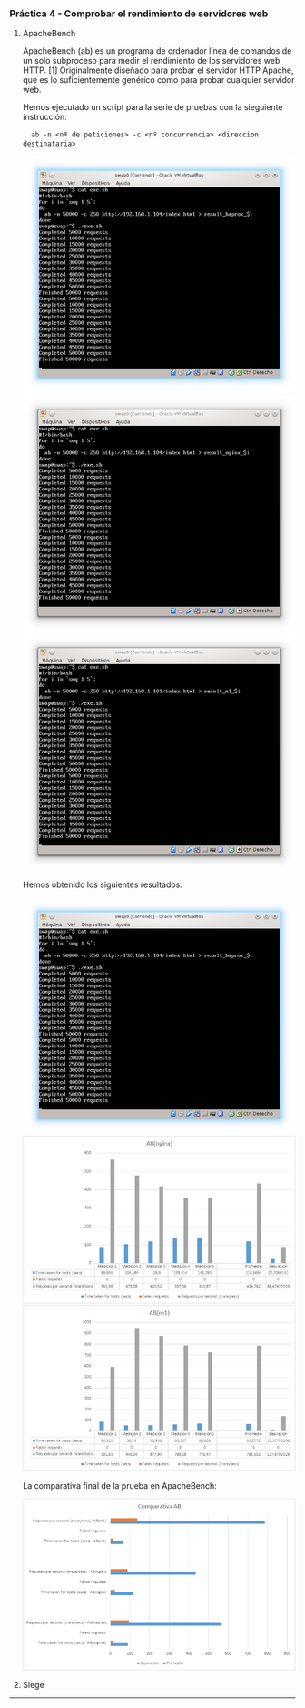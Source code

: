 ### Práctica 4 - Comprobar el rendimiento de servidores web ###

 1. ApacheBench

      ApacheBench (ab) es un programa de ordenador línea de comandos de un solo subproceso para medir el rendimiento de los servidores web HTTP. [1] Originalmente diseñado para probar el servidor HTTP Apache, que es lo suficientemente genérico como para probar cualquier servidor web.

      Hemos ejecutado un script para la serie de pruebas con la sieguiente instrucción:

      ~~~
        ab -n <nº de peticiones> -c <nº concurrencia> <direccion destinataria>
      ~~~

      ![AB HAPROX](prueba1_haprox.png "ab_haprox")
      ![AB NGINX](prueba1_nginx.png "ab_nginx")
      ![AB M1](prueba1_m1.png "ab_m1")

      Hemos obtenido los siguientes resultados:

      ![Result HAPROX](prueba1_haprox.png "result_haprox")
      ![Result NGINX](ab_nginx.png "result_nginx")
      ![Result M1](ab_m1.png "result_m1")

      La comparativa final de la prueba en ApacheBench:

      ![Result Comparativa](ab_comparativa.png "result_comp") 


 2. Siege

***
